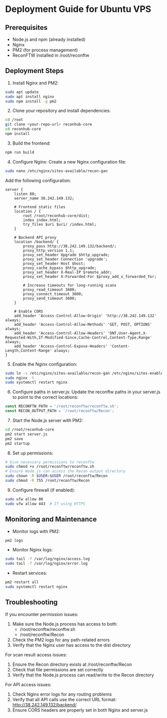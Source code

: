 # Deployment Guide for Ubuntu VPS

## Prerequisites
- Node.js and npm (already installed)
- Nginx
- PM2 (for process management)
- ReconFTW installed in /root/reconftw

## Deployment Steps

1. Install Nginx and PM2:
```bash
sudo apt update
sudo apt install nginx
sudo npm install -g pm2
```

2. Clone your repository and install dependencies:
```bash
cd /root
git clone <your-repo-url> reconhub-core
cd reconhub-core
npm install
```

3. Build the frontend:
```bash
npm run build
```

4. Configure Nginx:
Create a new Nginx configuration file:
```bash
sudo nano /etc/nginx/sites-available/recon-gan
```

Add the following configuration:
```nginx
server {
    listen 80;
    server_name 38.242.149.132;

    # Frontend static files
    location / {
        root /root/reconhub-core/dist;
        index index.html;
        try_files $uri $uri/ /index.html;
    }

    # Backend API proxy
    location /backend/ {
        proxy_pass http://38.242.149.132/backend/;
        proxy_http_version 1.1;
        proxy_set_header Upgrade $http_upgrade;
        proxy_set_header Connection 'upgrade';
        proxy_set_header Host $host;
        proxy_cache_bypass $http_upgrade;
        proxy_set_header X-Real-IP $remote_addr;
        proxy_set_header X-Forwarded-For $proxy_add_x_forwarded_for;
        
        # Increase timeouts for long-running scans
        proxy_read_timeout 3600;
        proxy_connect_timeout 3600;
        proxy_send_timeout 3600;
    }

    # Enable CORS
    add_header 'Access-Control-Allow-Origin' 'http://38.242.149.132' always;
    add_header 'Access-Control-Allow-Methods' 'GET, POST, OPTIONS' always;
    add_header 'Access-Control-Allow-Headers' 'DNT,User-Agent,X-Requested-With,If-Modified-Since,Cache-Control,Content-Type,Range' always;
    add_header 'Access-Control-Expose-Headers' 'Content-Length,Content-Range' always;
}
```

5. Enable the Nginx configuration:
```bash
sudo ln -s /etc/nginx/sites-available/recon-gan /etc/nginx/sites-enabled/
sudo nginx -t
sudo systemctl restart nginx
```

6. Configure paths in server.js:
Update the reconftw paths in your server.js to point to the correct locations:
```javascript
const RECONFTW_PATH = '/root/reconftw/reconftw.sh';
const RECON_OUTPUT_PATH = '/root/reconftw/Recon';
```

7. Start the Node.js server with PM2:
```bash
cd /root/reconhub-core
pm2 start server.js
pm2 save
pm2 startup
```

8. Set up permissions:
```bash
# Give necessary permissions to reconftw
sudo chmod +x /root/reconftw/reconftw.sh
# Ensure Node.js can access the Recon output directory
sudo chown -R $USER:$USER /root/reconftw/Recon
sudo chmod -R 755 /root/reconftw/Recon
```

9. Configure firewall (if enabled):
```bash
sudo ufw allow 80
sudo ufw allow 443  # If using HTTPS
```

## Monitoring and Maintenance

- Monitor logs with PM2:
```bash
pm2 logs
```

- Monitor Nginx logs:
```bash
sudo tail -f /var/log/nginx/access.log
sudo tail -f /var/log/nginx/error.log
```

- Restart services:
```bash
pm2 restart all
sudo systemctl restart nginx
```

## Troubleshooting

If you encounter permission issues:
1. Make sure the Node.js process has access to both:
   - /root/reconftw/reconftw.sh
   - /root/reconftw/Recon
2. Check the PM2 logs for any path-related errors
3. Verify that the Nginx user has access to the dist directory

For scan result access issues:
1. Ensure the Recon directory exists at /root/reconftw/Recon
2. Check that file permissions are set correctly
3. Verify that the Node.js process can read/write to the Recon directory

For API access issues:
1. Check Nginx error logs for any routing problems
2. Verify that all API calls use the correct URL format: http://38.242.149.132/backend/
3. Ensure CORS headers are properly set in both Nginx and server.js
```

